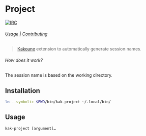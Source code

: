 # Project

[![IRC][IRC Badge]][IRC]

###### [Usage](#usage) | [Contributing](CONTRIBUTING)

> [Kakoune] extension to automatically generate session names.

###### How does it work?

The session name is based on the working directory.

## Installation

``` sh
ln --symbolic $PWD/bin/kak-project ~/.local/bin/
```

## Usage

```
kak-project [argument]…
```

[Kakoune]: http://kakoune.org
[IRC]: https://webchat.freenode.net?channels=kakoune
[IRC Badge]: https://img.shields.io/badge/IRC-%23kakoune-blue.svg
